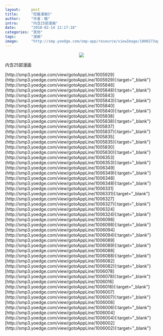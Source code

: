 ```yaml
---
layout:     post
title:      "短篇漫画5"
author:     "作者：略"
intro:      "内含25部漫画"
date:       "2018-02-14 12:17:18"
categories: "其他"
tags:       "漫画"
image:      "http://smp.yoedge.com/smp-app/resource/viewImage/1000273appline.png"
---
```

<div style="text-align: center">
<p><img src="http://smp.yoedge.com/smp-app/resource/viewImage/1000273appline.png"/></p>
</div>
<p class="post-meta">
<span>内含25部漫画</span>
</p>
[http://smp3.yoedge.com/view/gotoAppLine/1005929](http://smp3.yoedge.com/view/gotoAppLine/1005929){:target="_blank"}
[http://smp3.yoedge.com/view/gotoAppLine/1005848](http://smp3.yoedge.com/view/gotoAppLine/1005848){:target="_blank"}
[http://smp3.yoedge.com/view/gotoAppLine/1005843](http://smp3.yoedge.com/view/gotoAppLine/1005843){:target="_blank"}
[http://smp3.yoedge.com/view/gotoAppLine/1005840](http://smp3.yoedge.com/view/gotoAppLine/1005840){:target="_blank"}
[http://smp3.yoedge.com/view/gotoAppLine/1005838](http://smp3.yoedge.com/view/gotoAppLine/1005838){:target="_blank"}
[http://smp3.yoedge.com/view/gotoAppLine/1005837](http://smp3.yoedge.com/view/gotoAppLine/1005837){:target="_blank"}
[http://smp3.yoedge.com/view/gotoAppLine/1005835](http://smp3.yoedge.com/view/gotoAppLine/1005835){:target="_blank"}
[http://smp3.yoedge.com/view/gotoAppLine/1005830](http://smp3.yoedge.com/view/gotoAppLine/1005830){:target="_blank"}
[http://smp3.yoedge.com/view/gotoAppLine/1006353](http://smp3.yoedge.com/view/gotoAppLine/1006353){:target="_blank"}
[http://smp3.yoedge.com/view/gotoAppLine/1006349](http://smp3.yoedge.com/view/gotoAppLine/1006349){:target="_blank"}
[http://smp3.yoedge.com/view/gotoAppLine/1006348](http://smp3.yoedge.com/view/gotoAppLine/1006348){:target="_blank"}
[http://smp3.yoedge.com/view/gotoAppLine/1006331](http://smp3.yoedge.com/view/gotoAppLine/1006331){:target="_blank"}
[http://smp3.yoedge.com/view/gotoAppLine/1006327](http://smp3.yoedge.com/view/gotoAppLine/1006327){:target="_blank"}
[http://smp3.yoedge.com/view/gotoAppLine/1006324](http://smp3.yoedge.com/view/gotoAppLine/1006324){:target="_blank"}
[http://smp3.yoedge.com/view/gotoAppLine/1006098](http://smp3.yoedge.com/view/gotoAppLine/1006098){:target="_blank"}
[http://smp3.yoedge.com/view/gotoAppLine/1006094](http://smp3.yoedge.com/view/gotoAppLine/1006094){:target="_blank"}
[http://smp3.yoedge.com/view/gotoAppLine/1006089](http://smp3.yoedge.com/view/gotoAppLine/1006089){:target="_blank"}
[http://smp3.yoedge.com/view/gotoAppLine/1006088](http://smp3.yoedge.com/view/gotoAppLine/1006088){:target="_blank"}
[http://smp3.yoedge.com/view/gotoAppLine/1006082](http://smp3.yoedge.com/view/gotoAppLine/1006082){:target="_blank"}
[http://smp3.yoedge.com/view/gotoAppLine/1006078](http://smp3.yoedge.com/view/gotoAppLine/1006078){:target="_blank"}
[http://smp3.yoedge.com/view/gotoAppLine/1006016](http://smp3.yoedge.com/view/gotoAppLine/1006016){:target="_blank"}
[http://smp3.yoedge.com/view/gotoAppLine/1006007](http://smp3.yoedge.com/view/gotoAppLine/1006007){:target="_blank"}
[http://smp3.yoedge.com/view/gotoAppLine/1006006](http://smp3.yoedge.com/view/gotoAppLine/1006006){:target="_blank"}
[http://smp3.yoedge.com/view/gotoAppLine/1006004](http://smp3.yoedge.com/view/gotoAppLine/1006004){:target="_blank"}
[http://smp3.yoedge.com/view/gotoAppLine/1006002](http://smp3.yoedge.com/view/gotoAppLine/1006002){:target="_blank"}


